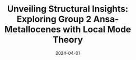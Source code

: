 ---
title: "Unveiling Structural Insights: Exploring Group 2 Ansa-Metallocenes with Local Mode Theory"
collection: talks
type: "Poster"
permalink: /talks/2024-04-01-talk-1
venue: "SMU Research and Innovation Week 2024, Southern Methodist University"
date: 2024-04-01
location: "Dallas, TX, USA"
---